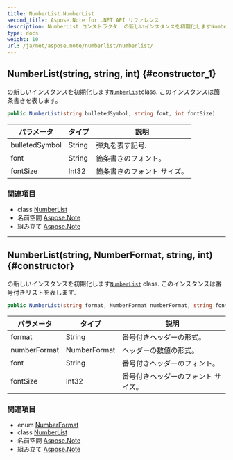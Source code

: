 ```yaml
---
title: NumberList.NumberList
second_title: Aspose.Note for .NET API リファレンス
description: NumberList コンストラクタ. の新しいインスタンスを初期化しますNumberListclass. このインスタンスは箇条書きを表します
type: docs
weight: 10
url: /ja/net/aspose.note/numberlist/numberlist/
---
```

## NumberList(string, string, int) {#constructor_1}

の新しいインスタンスを初期化します[`NumberList`](../)class. このインスタンスは箇条書きを表します。

```csharp
public NumberList(string bulletedSymbol, string font, int fontSize)
```

| パラメータ | タイプ | 説明 |
| --- | --- | --- |
| bulletedSymbol | String | 弾丸を表す記号. |
| font | String | 箇条書きのフォント。 |
| fontSize | Int32 | 箇条書きのフォント サイズ。 |

### 関連項目

* class [NumberList](../)
* 名前空間 [Aspose.Note](../../numberlist/)
* 組み立て [Aspose.Note](../../../)

---

## NumberList(string, NumberFormat, string, int) {#constructor}

の新しいインスタンスを初期化します[`NumberList`](../) class. このインスタンスは番号付きリストを表します.

```csharp
public NumberList(string format, NumberFormat numberFormat, string font, int fontSize)
```

| パラメータ | タイプ | 説明 |
| --- | --- | --- |
| format | String | 番号付きヘッダーの形式。 |
| numberFormat | NumberFormat | ヘッダーの数値の形式。 |
| font | String | 番号付きヘッダーのフォント。 |
| fontSize | Int32 | 番号付きヘッダーのフォント サイズ。 |

### 関連項目

* enum [NumberFormat](../../numberformat/)
* class [NumberList](../)
* 名前空間 [Aspose.Note](../../numberlist/)
* 組み立て [Aspose.Note](../../../)


